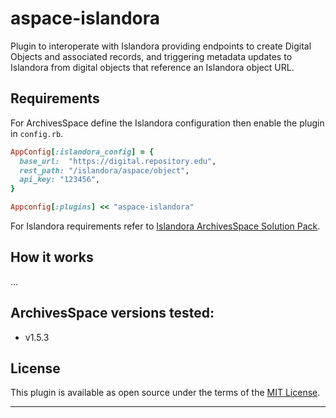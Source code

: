# aspace-islandora

Plugin to interoperate with Islandora providing endpoints to create
Digital Objects and associated records, and triggering metadata updates
to Islandora from digital objects that reference an Islandora object
URL.

## Requirements

For ArchivesSpace define the Islandora configuration then enable the
plugin in `config.rb`.

```ruby
AppConfig[:islandora_config] = {
  base_url:  "https://digital.repository.edu",
  rest_path: "/islandora/aspace/object",
  api_key: "123456",
}

Appconfig[:plugins] << "aspace-islandora"
```

For Islandora requirements refer to [Islandora ArchivesSpace Solution Pack](https://github.com/lyrasis/islandora_archivesspace).

## How it works

...

## ArchivesSpace versions tested:

- v1.5.3

## License

This plugin is available as open source under the terms of the
[MIT License](http://opensource.org/licenses/MIT).

---
